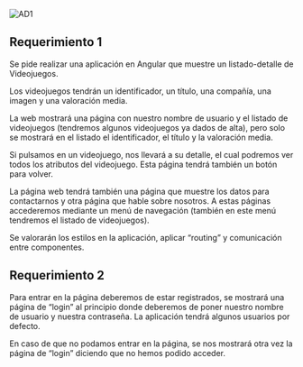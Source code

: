 ![AD1](https://github.com/user-attachments/assets/59f01898-6c15-482f-b220-dc0831433aa1)

## Requerimiento 1

Se pide realizar una aplicación en Angular que muestre un listado-detalle de Videojuegos.

Los videojuegos tendrán un identificador, un título, una compañía, una imagen y una valoración media.

La web mostrará una página con nuestro nombre de usuario y el listado de videojuegos (tendremos algunos videojuegos ya dados de alta), pero solo se mostrará en el listado el identificador, el título y la valoración media.

Si pulsamos en un videojuego, nos llevará a su detalle, el cual podremos ver todos los atributos del videojuego. Esta página tendrá también un botón para volver.

La página web tendrá también una página que muestre los datos para contactarnos y otra página que hable sobre nosotros. A estas páginas accederemos mediante un menú de navegación (también en este menú tendremos el listado de videojuegos).

Se valorarán los estilos en la aplicación, aplicar “routing” y comunicación entre componentes.



## Requerimiento 2

Para entrar en la página deberemos de estar registrados, se mostrará una página de “login” al principio donde deberemos de poner nuestro nombre de usuario y nuestra contraseña. La aplicación tendrá algunos usuarios por defecto.

En caso de que no podamos entrar en la página, se nos mostrará otra vez la página de “login” diciendo que no hemos podido acceder.


